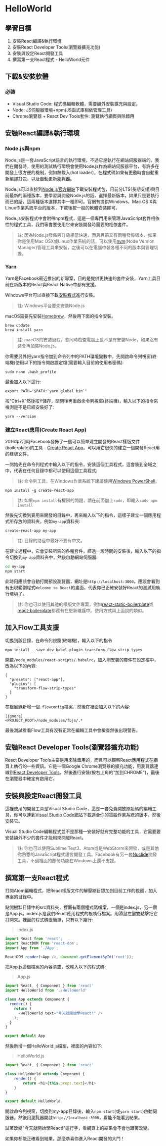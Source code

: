 # HelloWorld

## 學習目標

1. 安裝React編譯&執行環境
2. 安裝React Developer Tools(瀏覽器擴充功能)
3. 安裝與設定React開發工具
4. 撰寫第一支React程式 - HelloWorld元件

## 下載&安裝軟體

### 必裝

- Visual Studio Code: 程式碼編輯軟體，需要額外安裝擴充與設定。
- Node: JS伺服器環境+npm(JS函式庫相依管理工具)
- Chrome瀏覽器 + React Dev Tools套件: 瀏覽執行網頁與除錯用

## 安裝React編譯&執行環境

### Node.js與npm

Node.js是一套JavaScript語言的執行環境，不過它是執行在網站伺服器端的。我們在開發時，使用的測試執行環境會使用Node.js作為網站伺服器平台，有許多在開發上很方便的機制，例如熱載入(hot loader)，在程式碼如果有更動時會自動重新編譯打包，以及自動更新瀏覽器。

Node.js可以直接到[Node.js官方網站](https://nodejs.org/en/)下載安裝程式包，目前分LTS(長期支援)與目前最新的兩種版本，要學習與開發Node.js的話，選擇最新版本，如果只是要執行而已的話，這兩種版本選擇其中一種即可。官網有提供Windows、Mac OS X與Linux作業系統平台的版本，下載後按一般的軟體安裝即可。

Node.js安裝程式中會附帶npm程式，這是一個專門用來管理JavaScript套件相依性的程式工具，我們等會要使用它來安裝開發時需要的相依套件。

> 註: 因為Node.js發佈與升級相當快速，而且目前又有兩種發佈版本，如果你是使用Mac OSX或Linux作業系統的話，可以使用[nvm](https://github.com/creationix/nvm)(Node Version Manager)管理工具來安裝，之後可以在電腦中裝各種不同的版本與管理切換。

### Yarn

Yarn是Facebook最近推出的新專案，目的是提供更快速的套件安裝，Yarn工具目前在新版本的React與React Native中都有支援。

Windows平台可以直接下載[安裝程式](https://yarnpkg.com/en/docs/install#windows-tab)進行安裝。

> 註: Windows平台要先安裝Node.js

macOS需要先安裝[Homebrew](http://brew.sh/)，然後用下面的指令安裝。

```
brew update
brew install yarn
```

> 註: macOS的安裝過程，會同時檢查電腦上是不是有安裝Node，如果沒有裝會再加裝Node.js。

你需要另外把yarn指令加到命令列中的PATH環境變數中，先開啟命令列視窗(終端機)使用以下的指令開啟設定檔(需要輸入目前的使用者密碼):

```
sudo nano .bash_profile
```

最後加入以下這行:

```
export PATH="$PATH:`yarn global bin`"
```

按"Ctrl+X"然後按Y儲存，關閉後再重啟命令列視窗(終端機)，輸入以下的指令來檢測是不是已經安裝好了:

```
yarn --version
```

### 建立React應用(Create React App)

2016年7月時Facebook發佈了一個可以簡單建立開發的React樣版文件(boilerplate)的工具 - [Create React App](https://facebook.github.io/react/blog/2016/07/22/create-apps-with-no-configuration.html)。可以用它很快的建立一個開發React用的樣版文件。

一開始先在命令列程式中輸入以下的指令，安裝這個工具程式，這會裝到全域之中，代表在任何目錄中都可以使用這個工具程式:

> 註: 命令列工具，在Windows作業系統下建議使用[Windows PowerShell](https://msdn.microsoft.com/zh-tw/powershell/scripting/setup/installing-windows-powershell)。

```
npm install -g create-react-app
```

> 註: 如果`npm install`有權限的問題，請在前面加上`sudo`，即輸入`sudo npm install`

然後先切換到要用來開發的目錄中，再來輸入以下的指令，這樣子建立一個應用程式所存放的資料夾，例如`my-app`資料夾:

```
create-react-app my-app
```

> 註: 目錄的路徑中最好不要有中文。

在建立過程中，它會安裝所需的各種套件，經過一段時間的安裝後，輸入以下的指令切換到`my-app`資料夾中，然後啟動網站伺服器:

```bash
cd my-app
npm start
```

此時用應該會自動打開預設瀏覽器，網址是`http://localhost:3000`，應該會看到有出現範例程式`Welcome to React`的畫面，代表你已正確安裝好React的測試用執行環境了。

> 註: 你也可以使用其他的樣版文件專案，例如[react-static-boilerplate](https://github.com/koistya/react-static-boilerplate)或[react-boilerplate](https://github.com/mxstbr/react-boilerplate)都還有在更新維護中。使用方式與上面說的類似。

## 加入Flow工具支援

切換到該目錄，在命令列視窗(終端機)，輸入以下的指令

```
npm install --save-dev babel-plugin-transform-flow-strip-types
```

開啟`/node_modules/react-scripts/.babelrc`，加入剛安裝的套件在設定檔中，改為以下的內容:

```
{
  "presets": ["react-app"],
  "plugins": [
    "transform-flow-strip-types"
  ]
}
```

在根目錄新增一個`.flowconfig`檔案，然後在裡面加入以下的內容:

```
[ignore]
<PROJECT_ROOT>/node_modules/fbjs/.*
```

最後測試看看Flow工具有沒有正常在編輯工具中會檢查然後出現警告。

## 安裝React Developer Tools(瀏覽器擴充功能)

React Developer Tools主要是用來除錯用的，而且可以觀察React應用程式在網頁上執行的一些資訊。它是一個Google Chrome瀏覽器的擴充功能，用瀏覽器連線到[React Developer Tools](https://chrome.google.com/webstore/detail/react-developer-tools/fmkadmapgofadopljbjfkapdkoienihi)，然後進行安裝(按右上角的"加到CHROME")，最後在瀏覽器中確定有啟用它。

## 安裝與設定React開發工具

這裡使用的開發工具是Visual Studio Code，這是一套免費開放原始碼的編輯工具，你可以連到[Visual Studio Code網站](https://code.visualstudio.com/)下載適合你的電腦作業系統的版本，然後安裝它。

Visual Studio Code編輯程式並不是那種一安裝好就有完整功能的工具，它需要要安裝額外不少的套件才能用來開發React。

> 註: 你也可以使用Sublime Text3、Atom或是WebStorm來開發，或是其他你熟悉的JavaScript程式語言開發工具。Facebook有另一套[Nuclide](https://nuclide.io/)開發工具，不過裡面的部份功能在Windows上還不支援。

## 撰寫第一支React程式

打開Atom編輯程式，把React樣版文件的解壓縮目錄加到目前工作的視窗，加入專案的目錄中。

點開樹狀目錄中的src資料夾，裡面有兩個程式碼檔案，一個是index.js，另一個是App.js。index.js是我們React應用程式的根執行檔案。用滑鼠左鍵雙點擊把它打開來。裡面的程式碼很簡單，只有以下幾行:

> index.js

```js
import React from 'react';
import ReactDOM from 'react-dom';
import App from './App';

ReactDOM.render(<App />, document.getElementById('root'));
```

把App.js這個檔案的內容清空，改輸入以下的程式碼:

> App.js

```js
import React, { Component } from 'react'
import HelloWorld from './HelloWorld'

class App extends Component {
  render() {
    return (
      <HelloWorld text="今天就開始學React!" />
    );
  }
}

export default App
```

然後新增一個HelloWorld.js檔案，裡面的內容如下:

> HelloWorld.js

```js
import React, { Component } from 'react'

class HelloWorld extends Component {
    render() {
        return <h1>{this.props.text}</h1>
    }
}

export default HelloWorld
```

開啟命令列視窗，切換到my-app目錄後，輸入`npm start`(或`yarn start`)啟動伺服器，然後用瀏覽器開啟`http://localhost:3000`，看能不能看到結果。

試著改變"今天就開始學React!"這行字，看網頁上的結果會不會也跟著改變。

如果你都能正確看到結果，那麼恭喜你進入React開發的大門！
